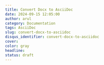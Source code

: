 ```yaml
---
title: Convert Docx to AsciiDoc
date: 2024-09-15 12:05:00
author: arul
category: Documentation
tags: AsciiDoc
slug: convert-docx-to-asciidoc
disqus_identifier: convert-docx-to-asciidoc
cover:
color: gray
headline:
status: draft
---
```

